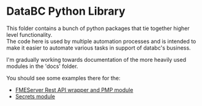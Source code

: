 # DataBC Python Library

This folder contains a bunch of python packages that tie together higher level functionality.  
The code here is used by multiple automation processes and is intended to make it easier to automate various tasks in support of databc's business.  

I'm gradually working towards documentation of the more heavily used modules in the 'docs' folder.

You should see some examples there for the:
- [FMEServer Rest API wrapper and PMP module](docs/FMEServer.md)
- [Secrets module](docs/secrets.md)
